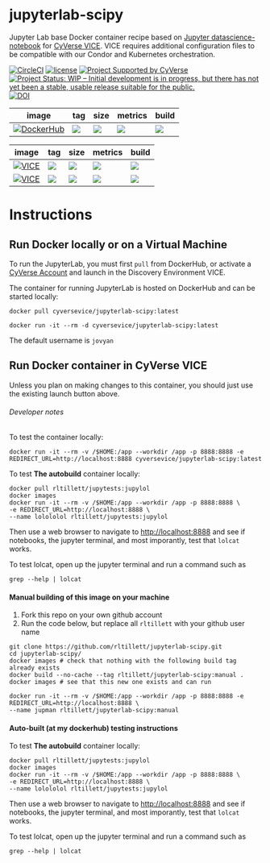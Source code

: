 # jupyterlab-scipy
Jupyter Lab base Docker container recipe based on [Jupyter datascience-notebook](https://hub.docker.com/r/jupyter/scipy-notebook) for [CyVerse VICE](https://cyverse-visual-interactive-computing-environment.readthedocs-hosted.com/en/latest/index.html). VICE requires additional configuration files to be compatible with our Condor and Kubernetes orchestration. 

[![CircleCI](https://circleci.com/gh/cyverse-vice/jupyterlab-scipy.svg?style=svg)](https://circleci.com/gh/cyverse-vice/jupyterlab-scipy) [![license](https://img.shields.io/badge/license-GPLv3-blue.svg)](https://opensource.org/licenses/GPL-3.0) [![Project Supported by CyVerse](https://img.shields.io/badge/Supported%20by-CyVerse-blue.svg)](https://www.cyverse.org) [![Project Status: WIP – Initial development is in progress, but there has not yet been a stable, usable release suitable for the public.](https://www.repostatus.org/badges/latest/wip.svg)](https://www.repostatus.org/#wip) [![DOI](https://zenodo.org/badge/DOI/10.5281/zenodo.3246934.svg)](https://doi.org/10.5281/zenodo.3246934)


image | tag | size | metrics | build | 
----- | --- | ---- | ------- | ------|
[![DockerHub](https://img.shields.io/badge/DockerHub-brightgreen.svg?style=popout&logo=Docker)](https://hub.docker.com/r/cyversevice/jupyterlab-scipy) | [![](https://images.microbadger.com/badges/version/cyversevice/jupyterlab-scipy.svg)](https://microbadger.com/images/cyversevice/jupyterlab-scipy "latest") |  [![](https://images.microbadger.com/badges/image/cyversevice/jupyterlab-scipy.svg)](https://microbadger.com/images/cyversevice/jupyterlab-scipy "latest") | [![](https://img.shields.io/docker/pulls/cyversevice/jupyterlab-scipy.svg?label=pulls&logo=docker&logoColor=white)](https://hub.docker.com/r/cyversevice/jupyterlab-scipy)  |  [![](https://img.shields.io/docker/cloud/automated/cyversevice/jupyterlab-scipy.svg?label=build&logo=docker&logoColor=white)](https://hub.docker.com/r/cyversevice/jupyterlab-scipy/builds) 

image | tag | size | metrics | build |
----- | ----| ---- | ------- | ------|
[![VICE](https://img.shields.io/badge/CyVerse-VICE-blue.svg?style=popout&logo=Docker&color=#1488C6)]()| [![](https://images.microbadger.com/badges/version/cyversevice/jupyterlab-scipy.svg)](https://microbadger.com/images/cyversevice/jupyterlab-scipy "latest") | [![](https://images.microbadger.com/badges/image/cyversevice/jupyterlab-scipy.svg)](https://microbadger.com/images/cyversevice/jupyterlab-scipy) | [![](https://img.shields.io/docker/pulls/cyversevice/jupyterlab-scipy.svg?label=pulls&logo=docker&logoColor=white)](https://hub.docker.com/r/cyversevice/jupyterlab-scipy)    | [![](https://img.shields.io/docker/cloud/automated/cyversevice/jupyterlab-scipy.svg?label=build&logo=docker&logoColor=white)](https://hub.docker.com/r/cyversevice/jupyterlab-scipy/builds) 
[![VICE](https://img.shields.io/badge/CyVerse-VICE-blue.svg?style=popout&logo=Docker&color=#1488C6)]()|[![](https://images.microbadger.com/badges/version/cyversevice/jupyterlab-scipy:earthlab-latest.svg)](https://microbadger.com/images/cyversevice/jupyterlab-scipy:earthlab-latest "earthlab-latest") | [![](https://images.microbadger.com/badges/image/cyversevice/jupyterlab-scipy:earthlab-latest.svg)](https://microbadger.com/images/cyversevice/jupyterlab-scipy:earthlab-latest "earthlab-latest")| [![](https://img.shields.io/docker/pulls/cyversevice/jupyterlab-scipy/earthlab-latest.svg)](https://hub.docker.com/r/cyversevice/jupyterlab-scipy/earthlab-latest)  |  [![](https://img.shields.io/docker/automated/cyversevice/jupyterlab-scipy/earthlab-latest.svg)](https://hub.docker.com/r/cyversevice/jupyterlab-scipy/earthlab-latest)

# Instructions

## Run Docker locally or on a Virtual Machine

To run the JupyterLab, you must first `pull` from DockerHub, or activate a [CyVerse Account](https://user.cyverse.org/services/mine) and launch in the Discovery Environment VICE.

The container for running JupyterLab is hosted on DockerHub and can be started locally:

```
docker pull cyversevice/jupyterlab-scipy:latest
```

```
docker run -it --rm -d cyversevice/jupyterlab-scipy:latest
```

The default username is `jovyan`

## Run Docker container in CyVerse VICE

Unless you plan on making changes to this container, you should just use the existing launch button above. 

###### Developer notes

To test the container locally:

```
docker run -it --rm -v /$HOME:/app --workdir /app -p 8888:8888 -e REDIRECT_URL=http://localhost:8888 cyversevice/jupyterlab-scipy:latest
```

To test **The autobuild** container locally:

```
docker pull rltillett/jupytests:jupylol
docker images
docker run -it --rm -v /$HOME:/app --workdir /app -p 8888:8888 \
-e REDIRECT_URL=http://localhost:8888 \
--name lolololol rltillett/jupytests:jupylol
```

Then use a web browser to navigate to [http://localhost:8888](http://localhost:8888) 
and see if notebooks, the jupyter terminal, and most imporantly, test that `lolcat` works.

To test lolcat, open up the jupyter terminal and run a command such as

```
grep --help | lolcat
```
#### Manual building of this image on your machine

1. Fork this repo on your own github account
2. Run the code below, but replace all `rltillett` with your github user name

```
git clone https://github.com/rltillett/jupyterlab-scipy.git
cd jupyterlab-scipy/
docker images # check that nothing with the following build tag already exists
docker build --no-cache --tag rltillett/jupyterlab-scipy:manual .
docker images # see that this new one exists and can run

docker run -it --rm -v /$HOME:/app --workdir /app -p 8888:8888 -e REDIRECT_URL=http://localhost:8888 \
--name jupman rltillett/jupyterlab-scipy:manual
```

#### Auto-built (at my dockerhub) testing instructions
To test **The autobuild** container locally:

```
docker pull rltillett/jupytests:jupylol
docker images
docker run -it --rm -v /$HOME:/app --workdir /app -p 8888:8888 \
-e REDIRECT_URL=http://localhost:8888 \
--name lolololol rltillett/jupytests:jupylol
```

Then use a web browser to navigate to [http://localhost:8888](http://localhost:8888)
and see if notebooks, the jupyter terminal, and most imporantly, test that `lolcat` works.

To test lolcat, open up the jupyter terminal and run a command such as

```
grep --help | lolcat
```
